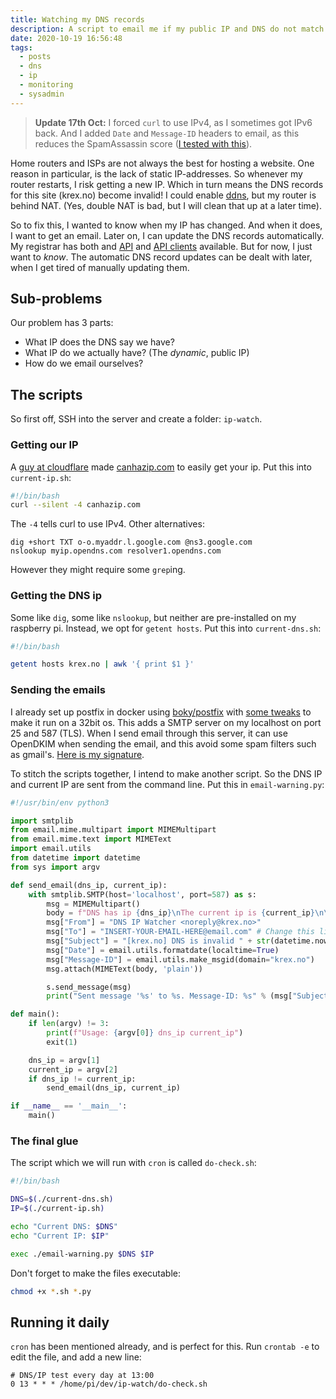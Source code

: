 ```yaml
---
title: Watching my DNS records
description: A script to email me if my public IP and DNS do not match.
date: 2020-10-19 16:56:48
tags:
  - posts
  - dns
  - ip
  - monitoring
  - sysadmin
---
```


> **Update 17th Oct:** I forced `curl` to use IPv4, as I sometimes got IPv6 back.
> And I added `Date` and `Message-ID` headers to email, as this reduces the SpamAssassin score ([I tested with this](https://dkimvalidator.com/)). 

Home routers and ISPs are not always the best for hosting a website.
One reason in particular, is the lack of static IP-addresses.
So whenever my router restarts, I risk getting a new IP.
Which in turn means the DNS records for this site (krex.no) become invalid!
I could enable [ddns](https://en.wikipedia.org/wiki/Dynamic_DNS), but my router is behind NAT.
(Yes, double NAT is bad, but I will clean that up at a later time).

So to fix this, I wanted to know when my IP has changed.
And when it does, I want to get an email. Later on, I can update the DNS records automatically.
My registrar has both and [API](https://api.domeneshop.no/docs/#section/Overview) and [API clients](https://github.com/domeneshop/domeneshop.js) available.
But for now, I just want to *know*. The automatic DNS record updates can be dealt with later, when I get tired of manually updating them.

## Sub-problems

Our problem has 3 parts:
* What IP does the DNS say we have?
* What IP do we actually have? (The *dynamic*, public IP)
* How do we email ourselves?

## The scripts

So first off, SSH into the server and create a folder: `ip-watch`.

### Getting our IP

A [guy at cloudflare](https://github.com/xxdesmus) made [canhazip.com](https://canhazip.com) to easily get your ip.
Put this into `current-ip.sh`:

```bash
#!/bin/bash
curl --silent -4 canhazip.com
```

The `-4` tells curl to use IPv4.
Other alternatives:

```
dig +short TXT o-o.myaddr.l.google.com @ns3.google.com
nslookup myip.opendns.com resolver1.opendns.com
```

However they might require some `grep`ing.

### Getting the DNS ip

Some like `dig`, some like `nslookup`, but neither are pre-installed on my raspberry pi.
Instead, we opt for `getent hosts`.
Put this into `current-dns.sh`:

```bash
#!/bin/bash

getent hosts krex.no | awk '{ print $1 }'
```

### Sending the emails

I already set up postfix in docker using [boky/postfix](https://hub.docker.com/r/boky/postfix)
with [some tweaks](https://github.com/bokysan/docker-postfix/issues/30) to make it run on a 32bit os.
This adds a SMTP server on my localhost on port 25 and 587 (TLS).
When I send email through this server, it can use OpenDKIM when sending the email,
and this avoid some spam filters such as gmail's. [Here is my signature](https://mxtoolbox.com/SuperTool.aspx?action=dkim%3akrex.no%3amail&run=toolpage).

To stitch the scripts together, I intend to make another script.
So the DNS IP and current IP are sent from the command line.
Put this in `email-warning.py`:

```python
#!/usr/bin/env python3

import smtplib
from email.mime.multipart import MIMEMultipart
from email.mime.text import MIMEText
import email.utils
from datetime import datetime
from sys import argv

def send_email(dns_ip, current_ip):
    with smtplib.SMTP(host='localhost', port=587) as s:
        msg = MIMEMultipart()
        body = f"DNS has ip {dns_ip}\nThe current ip is {current_ip}\n\nSent at {datetime.now()}."
        msg["From"] = "DNS IP Watcher <noreply@krex.no>"
        msg["To"] = "INSERT-YOUR-EMAIL-HERE@email.com" # Change this line
        msg["Subject"] = "[krex.no] DNS is invalid " + str(datetime.now())
        msg["Date"] = email.utils.formatdate(localtime=True)
        msg["Message-ID"] = email.utils.make_msgid(domain="krex.no")
        msg.attach(MIMEText(body, 'plain'))

        s.send_message(msg)
        print("Sent message '%s' to %s. Message-ID: %s" % (msg["Subject"], msg["To"], msg["Message-ID"]))

def main():
    if len(argv) != 3:
        print(f"Usage: {argv[0]} dns_ip current_ip")
        exit(1)

    dns_ip = argv[1]
    current_ip = argv[2]
    if dns_ip != current_ip:
        send_email(dns_ip, current_ip)

if __name__ == '__main__':
    main()

```

### The final glue

The script which we will run with `cron` is called `do-check.sh`:

```bash
#!/bin/bash

DNS=$(./current-dns.sh)
IP=$(./current-ip.sh)

echo "Current DNS: $DNS"
echo "Current IP: $IP"

exec ./email-warning.py $DNS $IP
```

Don't forget to make the files executable:

```bash
chmod +x *.sh *.py
```

## Running it daily

`cron` has been mentioned already, and is perfect for this.
Run `crontab -e` to edit the file, and add a new line:

```
# DNS/IP test every day at 13:00
0 13 * * * /home/pi/dev/ip-watch/do-check.sh
```
